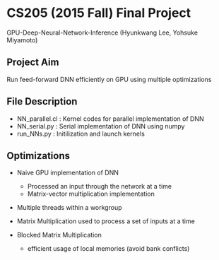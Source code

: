 # CS205 (2015 Fall) Final Project
GPU-Deep-Neural-Network-Inference
(Hyunkwang Lee, Yohsuke Miyamoto)

## Project Aim
Run feed-forward DNN efficiently on GPU using multiple optimizations

## File Description
* NN_parallel.cl : Kernel codes for parallel implementation of DNN
* NN_serial.py : Serial implementation of DNN using numpy
* run_NNs.py : Initilization and launch kernels

## Optimizations
* Naive GPU implementation of DNN
   - Processed an input through the network at a time
   - Matrix-vector multiplication implementation

* Multiple threads within a workgroup

* Matrix Multiplication used to process a set of inputs at a time

* Blocked Matrix Multiplication
   - efficient usage of local memories (avoid bank conflicts)

